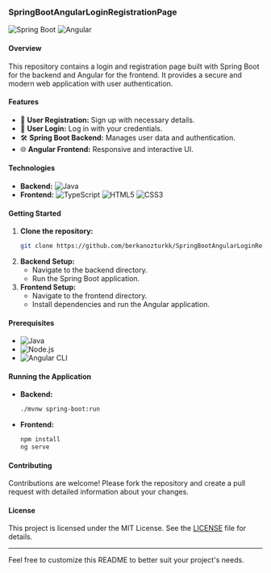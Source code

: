 ### SpringBootAngularLoginRegistrationPage

![Spring Boot](https://img.shields.io/badge/Spring%20Boot-6DB33F?style=for-the-badge&logo=spring-boot&logoColor=white) ![Angular](https://img.shields.io/badge/Angular-DD0031?style=for-the-badge&logo=angular&logoColor=white)

#### Overview
This repository contains a login and registration page built with Spring Boot for the backend and Angular for the frontend. It provides a secure and modern web application with user authentication.

#### Features
- 🚀 **User Registration:** Sign up with necessary details.
- 🔐 **User Login:** Log in with your credentials.
- 🛠️ **Spring Boot Backend:** Manages user data and authentication.
- 🌐 **Angular Frontend:** Responsive and interactive UI.

#### Technologies
- **Backend:** ![Java](https://img.shields.io/badge/Java-007396?style=for-the-badge&logo=java&logoColor=white)
- **Frontend:** ![TypeScript](https://img.shields.io/badge/TypeScript-007ACC?style=for-the-badge&logo=typescript&logoColor=white) ![HTML5](https://img.shields.io/badge/HTML5-E34F26?style=for-the-badge&logo=html5&logoColor=white) ![CSS3](https://img.shields.io/badge/CSS3-1572B6?style=for-the-badge&logo=css3&logoColor=white)

#### Getting Started
1. **Clone the repository:**
   ```bash
   git clone https://github.com/berkanozturkk/SpringBootAngularLoginRegistrationPage.git
   ```
2. **Backend Setup:**
   - Navigate to the backend directory.
   - Run the Spring Boot application.
3. **Frontend Setup:**
   - Navigate to the frontend directory.
   - Install dependencies and run the Angular application.

#### Prerequisites
- ![Java](https://img.shields.io/badge/Java-007396?style=for-the-badge&logo=java&logoColor=white)
- ![Node.js](https://img.shields.io/badge/Node.js-339933?style=for-the-badge&logo=nodedotjs&logoColor=white)
- ![Angular CLI](https://img.shields.io/badge/Angular%20CLI-DD0031?style=for-the-badge&logo=angular&logoColor=white)

#### Running the Application
- **Backend:**
  ```bash
  ./mvnw spring-boot:run
  ```
- **Frontend:**
  ```bash
  npm install
  ng serve
  ```

#### Contributing
Contributions are welcome! Please fork the repository and create a pull request with detailed information about your changes.

#### License
This project is licensed under the MIT License. See the [LICENSE](LICENSE) file for details.

---

Feel free to customize this README to better suit your project's needs.
